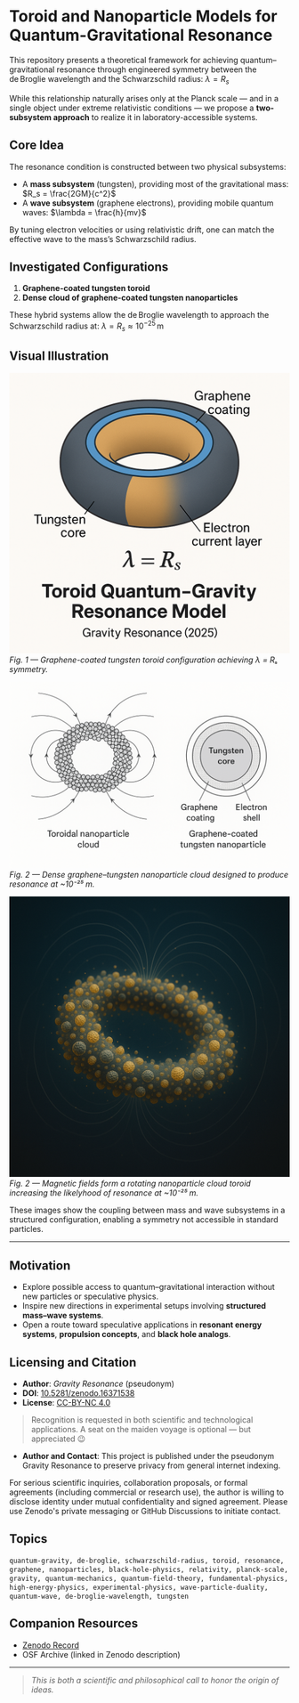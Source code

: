 
# Toroid and Nanoparticle Models for Quantum-Gravitational Resonance

This repository presents a theoretical framework for achieving quantum–gravitational resonance through engineered symmetry between the de Broglie wavelength and the Schwarzschild radius:
$\lambda = R_s$

While this relationship naturally arises only at the Planck scale — and in a single object under extreme relativistic conditions — we propose a **two-subsystem approach** to realize it in laboratory-accessible systems.

## Core Idea

The resonance condition is constructed between two physical subsystems:

* A **mass subsystem** (tungsten), providing most of the gravitational mass:
  $R_s = \frac{2GM}{c^2}$
* A **wave subsystem** (graphene electrons), providing mobile quantum waves:
  $\lambda = \frac{h}{mv}$

By tuning electron velocities or using relativistic drift, one can match the effective wave to the mass’s Schwarzschild radius.

## Investigated Configurations

1. **Graphene-coated tungsten toroid**
2. **Dense cloud of graphene-coated tungsten nanoparticles**

These hybrid systems allow the de Broglie wavelength to approach the Schwarzschild radius at:
$\lambda = R_s \approx 10^{-25} \, \text{m}$

## Visual Illustration

![Toroid Resonance Model](./TungstenGrapheneToroid.png)  
*Fig. 1 — Graphene-coated tungsten toroid configuration achieving λ = Rₛ symmetry.*

![Nanoparticle Cloud Resonance](./NanoparticleCloud.png)  
*Fig. 2 — Dense graphene–tungsten nanoparticle cloud designed to produce resonance at ~10⁻²⁵ m.*

![Nanoparticle Cloud in the form of Toroid](./CloudToroidNanoparticles.png)  
*Fig. 2 — Magnetic fields form a rotating nanoparticle cloud toroid increasing the likelyhood of resonance at ~10⁻²⁵ m.*

These images show the coupling between mass and wave subsystems in a structured configuration, enabling a symmetry not accessible in standard particles.

---

## Motivation

* Explore possible access to quantum–gravitational interaction without new particles or speculative physics.
* Inspire new directions in experimental setups involving **structured mass–wave systems**.
* Open a route toward speculative applications in **resonant energy systems**, **propulsion concepts**, and **black hole analogs**.

## Licensing and Citation

* **Author**: *Gravity Resonance* (pseudonym)
* **DOI**: [10.5281/zenodo.16371538](https://doi.org/10.5281/zenodo.16371538)
* **License**: [CC-BY-NC 4.0](https://creativecommons.org/licenses/by-nc/4.0/)

> Recognition is requested in both scientific and technological applications. A seat on the maiden voyage is optional — but appreciated 😉


* **Author and Contact**:
This project is published under the pseudonym Gravity Resonance to preserve privacy from general internet indexing.

For serious scientific inquiries, collaboration proposals, or formal agreements (including commercial or research use), the author is willing to disclose identity under mutual confidentiality and signed agreement. Please use Zenodo's private messaging or GitHub Discussions to initiate contact.


## Topics

```text
quantum-gravity, de-broglie, schwarzschild-radius, toroid, resonance,
graphene, nanoparticles, black-hole-physics, relativity, planck-scale,
gravity, quantum-mechanics, quantum-field-theory, fundamental-physics,
high-energy-physics, experimental-physics, wave-particle-duality,
quantum-wave, de-broglie-wavelength, tungsten
```

## Companion Resources

* [Zenodo Record](https://zenodo.org/record/16371538)
* OSF Archive (linked in Zenodo description)

---
> *This is both a scientific and philosophical call to honor the origin of ideas.*
